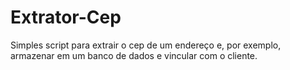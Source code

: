 # Extrator-Cep
Simples script para extrair o cep  de um endereço e, por exemplo, armazenar em um banco de dados e vincular com o cliente.
